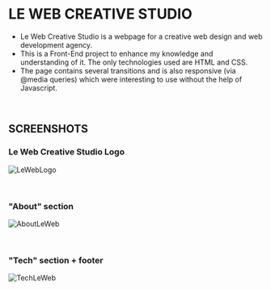 # LE WEB CREATIVE STUDIO
- Le Web Creative Studio is a webpage for a creative web design and web development agency.
- This is a Front-End project to enhance my knowledge and understanding of it. The only technologies used are HTML and CSS.
- The page contains several transitions and is also responsive (via @media queries) which were interesting to use without the help of Javascript.

<br>

## SCREENSHOTS
### Le Web Creative Studio Logo

![LeWebLogo](https://user-images.githubusercontent.com/70530733/147587898-49f6b0f8-9a58-4930-acd3-2c48f1a7673a.png)

<br>

### "About" section 

![AboutLeWeb](https://user-images.githubusercontent.com/70530733/147586562-b9b8d929-8b9d-4e1e-94f3-08988fe6ce67.png)

<br>

### "Tech" section + footer

![TechLeWeb](https://user-images.githubusercontent.com/70530733/147587867-b7e6d346-ba59-4dba-b358-e6e9dd4d14be.png)

